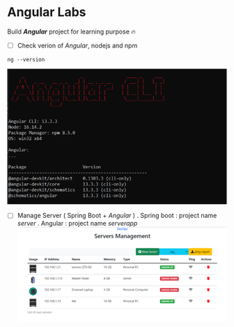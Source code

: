 # Angular Labs
Build ***Angular*** project for learning purpose 🔥

- [ ] Check verion of *Angular*, nodejs and npm
```
ng --version
```
![ng --version](ng-version.png "Angular version")

- [ ] Manage Server ( Spring Boot + *Angular* )
. Spring boot : project name *server*
. Angular : project name *serverapp*
![App preview](demo-app-screenshot.png "App preview")
